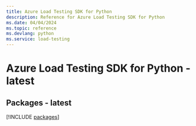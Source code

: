 ```yaml
---
title: Azure Load Testing SDK for Python
description: Reference for Azure Load Testing SDK for Python
ms.date: 04/04/2024
ms.topic: reference
ms.devlang: python
ms.service: load-testing
---
```

# Azure Load Testing SDK for Python - latest

## Packages - latest
[!INCLUDE [packages](load-testing-index.md)]